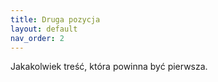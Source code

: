 ```yaml
---
title: Druga pozycja
layout: default
nav_order: 2
---
```


Jakakolwiek treść, która powinna być pierwsza. 